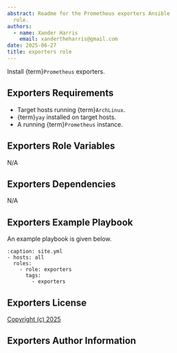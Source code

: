 ```yaml
---
abstract: Readme for the Prometheus exporters Ansible
  role.
authors:
  - name: Xander Harris
    email: xandertheharris@gmail.com
date: 2025-06-27
title: exporters role
---
```


Install {term}`Prometheus` exporters.

## Exporters Requirements

- Target hosts running {term}`ArchLinux`.
- {term}`yay` installed on target hosts.
- A running {term}`Prometheus` instance.

## Exporters Role Variables

N/A

## Exporters Dependencies

N/A

## Exporters Example Playbook

An example playbook is given below.

```{code-block} yaml
:caption: site.yml
- hosts: all
  roles:
    - role: exporters
      tags:
        - exporters
```

## Exporters License

[Copyright (c) 2025](project:/license.md)

## Exporters Author Information

```{sectionauthor} Xander Harris <xandertheharris@gmail.com>

```
